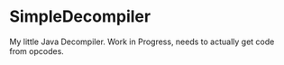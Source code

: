 SimpleDecompiler
================

My little Java Decompiler. Work in Progress, needs to actually get code from opcodes.
